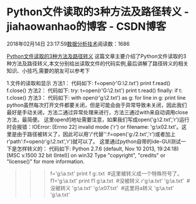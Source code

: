 
# Python文件读取的3种方法及路径转义 - jiahaowanhao的博客 - CSDN博客


2018年02月14日 23:17:59[数据分析技术](https://me.csdn.net/jiahaowanhao)阅读数：1686


[Python文件读取的3种方法及路径转义](http://cda.pinggu.org/view/24739.html)
这篇文章主要介绍了Python文件读取的3种方法及路径转义,本文分别给出读取文件的代码实例,最后讲解了路径转义的相关知识、小技巧,需要的朋友可以参考下

1.文件的读取和显示
方法1：
代码如下:
f=open(r'G:\2.txt')
print f.read()
f.close()
方法2：
代码如下:
try:
t=open(r'G:\2.txt')
print t.read()
finally:
if t:
t.close()
方法3：
代码如下:
with open(r'g:\2.txt') as g:
for line in g:
print line
python虽然每次打开文件都要关闭，但是可能会由于异常导致未关闭，因此我们最好是手动关闭，方法二通过异常处理来进行，方法三通过with来自动调用close方法，最简便。
这里open的地址需要注意，如果我们写成open('g:\2.txt','r')运行时会报错：IOError: [Errno 22] invalid mode ('r') or filename: 'g:\x02.txt'。这里是由于路径被转义了，因此可以用'/'代替'\':f=open('g:/2.txt','r')或者加上r'path':f=open(r'g:\2.txt','r')就可以了。
这里通过python自带的ide-GUI测试一下是怎样转义的：
代码如下:
Python 2.7.6 (default, Nov 10 2013, 19:24:18) [MSC v.1500 32 bit (Intel)] on win32
Type "copyright", "credits" or "license()" for more information.
>>> f='g:\a.txt'
>>> print f
g:.txt  \#这里被转义成一个特殊符号了。
>>> f1='g:\\a.txt'
>>> print f1
g:\a.txt  \#没被转义
>>> r'g:\a.txt'
'g:\\a.txt'  \#没被转义
>>> 'g:\a.txt'
'g:\x07.txt'  \#这里将a转义
>>> 'g:\\a.txt'
'g:\\a.txt'
>>>


